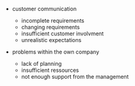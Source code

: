 - customer communication
	- incomplete requirements 
	- changing requirements 
	- insufficient customer involvment
	- unrealistic expectations

- problems within the own company
	- lack of planning
	- insufficient ressources
	- not enough support from the management